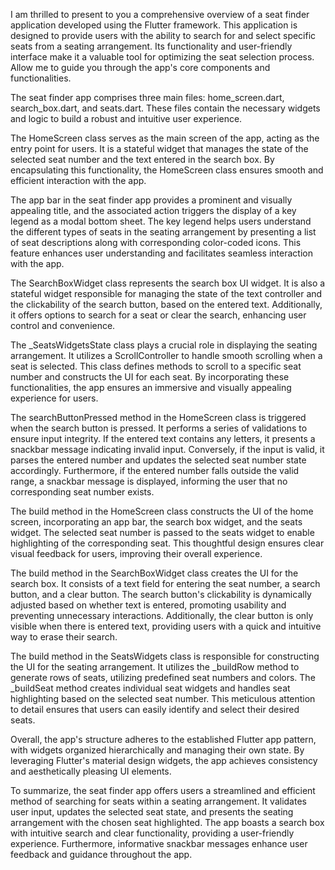 I am thrilled to present to you a comprehensive overview of a seat finder application developed using the Flutter framework. This application is designed to provide users with the ability to search for and select specific seats from a seating arrangement. Its functionality and user-friendly interface make it a valuable tool for optimizing the seat selection process. Allow me to guide you through the app's core components and functionalities.

The seat finder app comprises three main files: home_screen.dart, search_box.dart, and seats.dart. These files contain the necessary widgets and logic to build a robust and intuitive user experience.

The HomeScreen class serves as the main screen of the app, acting as the entry point for users. It is a stateful widget that manages the state of the selected seat number and the text entered in the search box. By encapsulating this functionality, the HomeScreen class ensures smooth and efficient interaction with the app.

The app bar in the seat finder app provides a prominent and visually appealing title, and the associated action triggers the display of a key legend as a modal bottom sheet. The key legend helps users understand the different types of seats in the seating arrangement by presenting a list of seat descriptions along with corresponding color-coded icons. This feature enhances user understanding and facilitates seamless interaction with the app.

The SearchBoxWidget class represents the search box UI widget. It is also a stateful widget responsible for managing the state of the text controller and the clickability of the search button, based on the entered text. Additionally, it offers options to search for a seat or clear the search, enhancing user control and convenience.

The _SeatsWidgetsState class plays a crucial role in displaying the seating arrangement. It utilizes a ScrollController to handle smooth scrolling when a seat is selected. This class defines methods to scroll to a specific seat number and constructs the UI for each seat. By incorporating these functionalities, the app ensures an immersive and visually appealing experience for users.

The searchButtonPressed method in the HomeScreen class is triggered when the search button is pressed. It performs a series of validations to ensure input integrity. If the entered text contains any letters, it presents a snackbar message indicating invalid input. Conversely, if the input is valid, it parses the entered number and updates the selected seat number state accordingly. Furthermore, if the entered number falls outside the valid range, a snackbar message is displayed, informing the user that no corresponding seat number exists.

The build method in the HomeScreen class constructs the UI of the home screen, incorporating an app bar, the search box widget, and the seats widget. The selected seat number is passed to the seats widget to enable highlighting of the corresponding seat. This thoughtful design ensures clear visual feedback for users, improving their overall experience.

The build method in the SearchBoxWidget class creates the UI for the search box. It consists of a text field for entering the seat number, a search button, and a clear button. The search button's clickability is dynamically adjusted based on whether text is entered, promoting usability and preventing unnecessary interactions. Additionally, the clear button is only visible when there is entered text, providing users with a quick and intuitive way to erase their search.

The build method in the SeatsWidgets class is responsible for constructing the UI for the seating arrangement. It utilizes the _buildRow method to generate rows of seats, utilizing predefined seat numbers and colors. The _buildSeat method creates individual seat widgets and handles seat highlighting based on the selected seat number. This meticulous attention to detail ensures that users can easily identify and select their desired seats.

Overall, the app's structure adheres to the established Flutter app pattern, with widgets organized hierarchically and managing their own state. By leveraging Flutter's material design widgets, the app achieves consistency and aesthetically pleasing UI elements.

To summarize, the seat finder app offers users a streamlined and efficient method of searching for seats within a seating arrangement. It validates user input, updates the selected seat state, and presents the seating arrangement with the chosen seat highlighted. The app boasts a search box with intuitive search and clear functionality, providing a user-friendly experience. Furthermore, informative snackbar messages enhance user feedback and guidance throughout the app.
